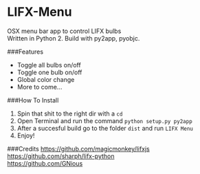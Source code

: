 LIFX-Menu
=========

OSX menu bar app to control LIFX bulbs  
Written in Python 2. Build with py2app, pyobjc.

###Features
- Toggle all bulbs on/off
- Toggle one bulb on/off
- Global color change
- More to come...

###How To Install
1. Spin that shit to the right dir with a `cd`
2. Open Terminal and run the command `python setup.py py2app`
3. After a succesful build go to the folder `dist` and run `LIFX Menu`
4. Enjoy!

###Credits
https://github.com/magicmonkey/lifxjs  
https://github.com/sharph/lifx-python  
https://github.com/GNious
